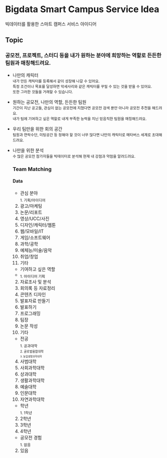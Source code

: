 # Bigdata Smart Campus Service Idea
빅데이터를 활용한 스마트 캠퍼스 서비스 아이디어

## Topic
### 공모전, 프로젝트, 스터디 등을 내가 원하는 분야에 희망하는 역할로 든든한 팀원과 매칭해드려요.

- 나만의 캐릭터   
  <sub>내가 만든 캐릭터를 등록해서 같이 성장해 나갈 수 있어요.   
  특정 조건이나 목표를 달성하면 악세사리와 같은 캐릭터를 꾸밀 수 있는 것을 받을 수 있어요.   
  또한 그러한 것들을 거래할 수 있습니다.</sub>
- 원하는 공모전, 나만의 역할, 든든한 팀원   
  <sub>기간이 지난 공고들, 관심이 없는 공모전에 지쳤다면 공모전 검색 뿐만 아니라 공모전 추천을 해드려요.   
  내가 팀에 기여하고 싶은 역할로 내게 부족한 능력을 지닌 믿음직한 팀원을 매칭해드려요.</sub>
- 우리 팀만을 위한 회의 공간   
  <sub>팀원과 연락수단, 미팅공간 등 정해야 할 것이 너무 많다면 나만의 캐릭터로 메타버스 세계로 초대해드려요.</sub>   
- 나만을 위한 분석   
  <sub>수 많은 공모전 참가자들을 빅테이터로 분석해 현재 내 강점과 약점을 알려드려요.</sub>
  
  ### Team Matching
  #### Data
  - 관심 분야   
  <sub> 1. 기획/아이디어   
  2. 광고/마케팅   
  3. 논문/리포트   
  4. 영상/UCC/사진   
  5. 디자인/캐릭터/웹툰   
  6. 웹/모바일/IT   
  7. 게임/소프트웨어   
  8. 과학/공학   
  9. 예체능/미술/음악   
  10. 취업/창업   
  11. 기타</sub>   
  - 기여하고 싶은 역할   
  - <sub> 1. 아이디어 기획   
  2. 자료조사 및 분석   
  3. 회의록 등 자료정리   
  4. 콘텐츠 디자인   
  5. 발표자료 만들기   
  6. 발표하기   
  7. 프로그래밍   
  8. 팀장   
  9. 논문 작성   
  10. 기타</sub>   
  - 전공   
  <sub> 1. 공과대학   
  <sub> 2. 글로벌융합대학   
  <sub> 3. 농업생명과학대학   
  4. 사범대학   
  5. 사회과학대학   
  6. 상과대학   
  7. 생활과학대학   
  8. 예술대학   
  9. 인문대학   
  10. 자연과학대학</sub>   
  - 학년   
  <sub> 1. 1학년   
  2. 2학년   
  3. 3학년   
  4. 4학년</sub>   
  - 공모전 경험   
  <sub> 1. 없음   
  2. 있음
